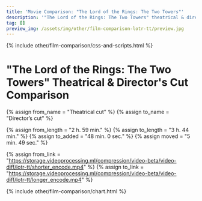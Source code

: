 ```yaml
---
title: 'Movie Comparison: "The Lord of the Rings: The Two Towers"'
description: '"The Lord of the Rings: The Two Towers" theatrical & director''s cut comparison.'
tag: []
preview_img: /assets/img/other/film-comparison-lotr-tt/preview.jpg
---
```


{% include other/film-comparison/css-and-scripts.html %}

# "The Lord of the Rings: The Two Towers" Theatrical & Director's Cut Comparison

{% assign from_name = "Theatrical cut" %}
{% assign to_name = "Director’s cut" %}

{% assign from_length = "2 h. 59 min." %}
{% assign to_length = "3 h. 44 min." %}
{% assign to_added = "48 min. 0 sec." %}
{% assign moved = "5 min. 49 sec." %}

{% assign from_link = "https://storage.videoprocessing.ml/compression/video-beta/video-diff/lotr-tt/shorter_encode.mp4" %}
{% assign to_link = "https://storage.videoprocessing.ml/compression/video-beta/video-diff/lotr-tt/longer_encode.mp4" %}

{% include other/film-comparison/chart.html %}

<script>create_charts([20,2571,1,3346,3105,265,2583,501,7538,128,50,863,49,437,50,146,402,2421,114,89,1,49,48,41,5747,1129,115,429,24,40,24,1560,1575,141,1142,48,63,243,195,574,68,242,288,220,434,2,57,361,353,298,391,7,31,85,59,3826,820,136,60,13265,1841,1832,2825,2963,9722,480,2130,60,85,215,80,458,3,6,10,3,2140,8,184,2024,1680,3,217,601,1,240,5452,7553,4634,182,181,4,217,56,56,1565,171,182,100,7553,1597,86,86,5158,1,19,1,167,1,8484,183,974,1998,7299,4703,119,594,2063,119,190,177,66,8211,8,5185,1467,211,1023,16,54,227,65,3247,208,1960,1,213,1,2777,877,103,108,6,501,180,93,26,17,24,5008,7,6829,323,20740,506,76,231,832,60,137,6536,4384,3,30,430,145,15863,8,76,1536,198,128,1258,7,2387,1,74,1,1197,1215,13039,183,1,95,12,972,1378,1510,163,77,5120,7,5424,30,626,103,1728,55,55,5779,7,2434,524,205,18956,8,43,121,86,68,31,74,60,25,74,181,123,13,181,8,256,8,2155,1078,181,7534,15,5192,], [3,0,4,0,4,3,0,4,0,4,2,4,0,4,1,3,0,4,3,0,4,3,0,4,0,4,3,0,4,0,4,0,4,3,0,3,0,4,3,0,3,0,4,3,0,4,0,4,3,0,4,3,0,4,3,0,4,0,4,0,4,3,0,4,0,4,0,4,0,4,3,0,4,3,0,4,0,4,0,4,0,4,2,4,3,0,4,2,4,2,4,3,1,3,0,4,3,1,3,1,0,4,3,0,3,0,4,0,3,0,4,0,4,0,4,2,4,0,1,0,4,3,0,4,0,4,3,0,4,0,4,0,4,3,0,4,0,3,0,4,3,0,4,0,4,3,0,4,3,0,4,0,4,0,4,3,0,4,3,0,4,0,4,0,4,3,0,4,0,4,0,4,0,4,0,3,0,4,0,4,0,4,3,0,4,0,4,3,0,4,0,4,0,4,0,4,0,4,3,0,4,0,4,3,0,4,0,4,3,0,4,2,0,4,1,1,0,4,0,4,0,4,0,4,2,4,3,0,], [14,10,92,99,97,82,89,87,118,115,214,211,224,215,], 23.976, "Theatrical cut", "Director’s cut", "frame(-s)");</script>
